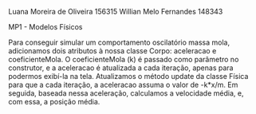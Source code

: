 Luana Moreira de Oliveira 156315
Willian Melo Fernandes 148343

MP1 - Modelos Físicos

Para conseguir simular um comportamento oscilatório massa mola, adicionamos dois atributos à nossa classe Corpo: aceleracao e coeficienteMola. O coeficienteMola (k) é passado como parâmetro no construtor, e a aceleracao é atualizada a cada iteração, apenas para podermos exibí-la na tela.
Atualizamos o método update da classe Física para que a cada iteração, a aceleracao assuma o valor de -k*x/m. Em seguida, baseada nessa aceleração, calculamos a velocidade média, e, com essa, a posição média.